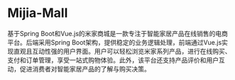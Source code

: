 # Mijia-Mall
基于Spring Boot和Vue.js的米家商城是一款专注于智能家居产品在线销售的电商平台。后端采用Spring Boot架构，提供稳定的业务逻辑处理，前端通过Vue.js实现直观且互动性强的用户界面。用户可以轻松浏览米家系列产品，进行在线购买、支付和订单管理，享受一站式购物体验。此外，该平台还支持产品评价和用户互动，促进消费者对智能家居产品的了解与购买决策。

